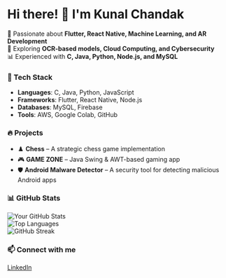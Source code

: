 # Hi there! 👋 I'm Kunal Chandak 

🚀 Passionate about **Flutter, React Native, Machine Learning, and AR Development**  
🔬 Exploring **OCR-based models, Cloud Computing, and Cybersecurity**  
📊 Experienced with **C, Java, Python, Node.js, and MySQL**  

### 🔧 Tech Stack  
- **Languages**: C, Java, Python, JavaScript  
- **Frameworks**: Flutter, React Native, Node.js  
- **Databases**: MySQL, Firebase  
- **Tools**: AWS, Google Colab, GitHub  

### 🔥 Projects  
- ♟️ **Chess** – A strategic chess game implementation  
- 🎮 **GAME ZONE** – Java Swing & AWT-based gaming app  
- 🛡️ **Android Malware Detector** – A security tool for detecting malicious Android apps  

### 📊 GitHub Stats  
![Your GitHub Stats](https://github-readme-stats.vercel.app/api?username=kunalmchandak&show_icons=true&theme=radical)  
![Top Languages](https://github-readme-stats.vercel.app/api/top-langs/?username=kunalmchandak&layout=compact&theme=radical)  
![GitHub Streak](https://streak-stats.demolab.com/?user=kunalmchandak&theme=radical)  


### 📫 Connect with me  
[LinkedIn](https://www.linkedin.com/in/kunal-chandak-2a532a26b/) 
